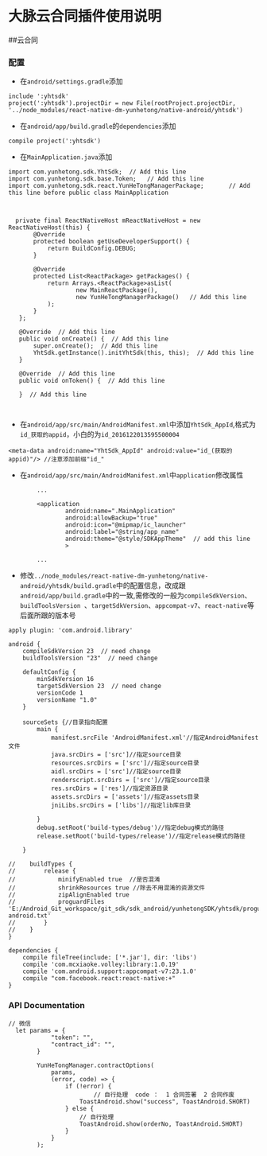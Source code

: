# 大脉云合同插件使用说明
##云合同
### 配置
* 在`android/settings.gradle`添加
 
 ```
include ':yhtsdk'
project(':yhtsdk').projectDir = new File(rootProject.projectDir, '../node_modules/react-native-dm-yunhetong/native-android/yhtsdk')
 ```
* 在`android/app/build.gradle`的`dependencies`添加

 ```
compile project(':yhtsdk')
 ```
 
* 在`MainApplication.java`添加

 ```
import com.yunhetong.sdk.YhtSdk;  // Add this line
import com.yunhetong.sdk.base.Token;   // Add this line
import com.yunhetong.sdk.react.YunHeTongManagerPackage;       // Add this line before public class MainApplication



   private final ReactNativeHost mReactNativeHost = new ReactNativeHost(this) {
        @Override
        protected boolean getUseDeveloperSupport() {
            return BuildConfig.DEBUG;
        }

        @Override
        protected List<ReactPackage> getPackages() {
            return Arrays.<ReactPackage>asList(
                    new MainReactPackage(),
                    new YunHeTongManagerPackage()   // Add this line
            );
        }
    };
    
    @Override  // Add this line 
    public void onCreate() {  // Add this line 
        super.onCreate();  // Add this line 
        YhtSdk.getInstance().initYhtSdk(this, this);  // Add this line
    }
    
    @Override  // Add this line 
    public void onToken() {  // Add this line 

    }  // Add this line 
    
    
 ```

* 在`android/app/src/main/AndroidManifest.xml`中添加`YhtSdk_AppId`,格式为`id_获取的appid`，小白的为`id_2016122013595500004`

 ```
<meta-data android:name="YhtSdk_AppId" android:value="id_(获取的appid)"/> //注意添加前缀"id_"
 ```

* 在`android/app/src/main/AndroidManifest.xml`中`application`修改属性  

```
		...
		
		<application
		        android:name=".MainApplication"
		        android:allowBackup="true"
		        android:icon="@mipmap/ic_launcher"
		        android:label="@string/app_name"
		        android:theme="@style/SDKAppTheme"  // add this line
		        >
	        
		...

```

* 修改`../node_modules/react-native-dm-yunhetong/native-android/yhtsdk/build.gradle`中的配置信息，改成跟`android/app/build.gradle`中的一致,需修改的一般为`compileSdkVersion`、`buildToolsVersion `、`targetSdkVersion`、`appcompat-v7`、`react-native`等后面所跟的版本号
 
```
apply plugin: 'com.android.library'

android {
    compileSdkVersion 23  // need change
    buildToolsVersion "23"  // need change

    defaultConfig {
        minSdkVersion 16 
        targetSdkVersion 23  // need change
        versionCode 1
        versionName "1.0"
    }

    sourceSets {//目录指向配置
        main {
            manifest.srcFile 'AndroidManifest.xml'//指定AndroidManifest文件
            java.srcDirs = ['src']//指定source目录
            resources.srcDirs = ['src']//指定source目录
            aidl.srcDirs = ['src']//指定source目录
            renderscript.srcDirs = ['src']//指定source目录
            res.srcDirs = ['res']//指定资源目录
            assets.srcDirs = ['assets']//指定assets目录
            jniLibs.srcDirs = ['libs']//指定lib库目录

        }
        debug.setRoot('build-types/debug')//指定debug模式的路径
        release.setRoot('build-types/release')//指定release模式的路径

    }

//    buildTypes {
//        release {
//            minifyEnabled true  //是否混淆
//            shrinkResources true //除去不用混淆的资源文件
//            zipAlignEnabled true
//            proguardFiles 'E:/Android_Git_workspace/git_sdk/sdk_android/yunhetongSDK/yhtsdk/proguard-android.txt'
//        }
//    }
}

dependencies {
    compile fileTree(include: ['*.jar'], dir: 'libs')
    compile 'com.mcxiaoke.volley:library:1.0.19'
    compile 'com.android.support:appcompat-v7:23.1.0'
    compile "com.facebook.react:react-native:+"
}

```

### API Documentation
```
// 微信
  let params = {
            "token": "",
            "contract_id": "",
        }

        YunHeTongManager.contractOptions(
            params,
            (error, code) => {
                if (!error) {
                		// 自行处理  code ：  1 合同签署  2 合同作废
                    ToastAndroid.show("success", ToastAndroid.SHORT)
                } else {
              		// 自行处理
                    ToastAndroid.show(orderNo, ToastAndroid.SHORT)
                }
            }
        );
        
```